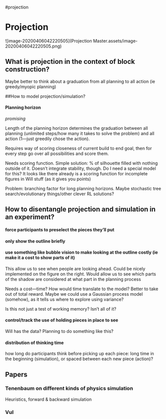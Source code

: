 #projection
# Projection

![image-20200406042220505](Projection Master.assets/image-20200406042220505.png)

## What is projection in the context of block construction?

Maybe better to think about a graduation from all planning to all action (ie greedy/myopic planning)

##How to model projection/simulation?

#### Planning horizon

*promising*

Length of the planning horizon determines the graduation between all planning (unlimited steps/how many it takes to solve the problem) and all action (1—just greedily chose the action).

Requires way of scoring closeness of current build to end goal, then for every step go over all possibilities and score them. 

Needs scoring function. Simple solution: % of silhouette filled with nothing outside of it. Doesn’t integrate stability, though. Do I need a special model for this?  It looks like there already is a scoring function for incomplete figures in Will stuff (as it gives you points)

Problem: branching factor for long planning horizons. Maybe stochastic tree search/evolutionary things/other clever RL solutions? 	

## How to disentangle projection and simulation in an experiment?

#### force participants to preselect the pieces they’ll put

#### only show the outline briefly

#### use something like bubble vision to make looking at the outline costly (ie make it a cost to show parts of it)

This allow us to see when people are looking ahead. Could be nicely implemented on the figure on the right. Would allow us to see which parts of the shadow are considered at what part in the planning process

Needs a cost—time? How would time translate to the model? Better to take out of total reward. Maybe we could use a Gaussian process model (somehow), as it tells us where to explore using variance?

Is this not just a test of working memory? Isn’t all of it?

#### control/track the use of holding pieces in place to see

Will has the data? Planning to do something like this? 

#### distribution of thinking time

how long do participants think before picking up each piece: long time in the beginning (simulation), or spaced between each new piece (action)?

## Papers

### Tenenbaum on different kinds of physics simulation

Heuristics, forward & backward simulation

### Vul